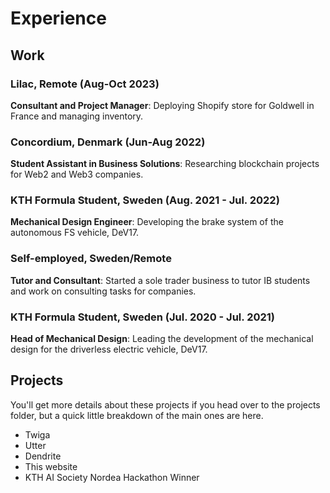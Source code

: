 # Experience

## Work

### Lilac, Remote (Aug-Oct 2023)

**Consultant and Project Manager**: Deploying Shopify store for Goldwell in France and managing inventory.

### Concordium, Denmark (Jun-Aug 2022)

**Student Assistant in Business Solutions**: Researching blockchain projects for Web2 and Web3 companies.

### KTH Formula Student, Sweden (Aug. 2021 - Jul. 2022)

**Mechanical Design Engineer**: Developing the brake system of the autonomous FS vehicle, DeV17.

### Self-employed, Sweden/Remote

**Tutor and Consultant**: Started a sole trader business to tutor IB students and work on consulting tasks for companies.

### KTH Formula Student, Sweden (Jul. 2020 - Jul. 2021)

**Head of Mechanical Design**: Leading the development of the mechanical design for the driverless electric vehicle, DeV17.

## Projects

You'll get more details about these projects if you head over to the projects folder, but a quick little breakdown of the main ones are here.

-   Twiga
-   Utter
-   Dendrite
-   This website
-   KTH AI Society Nordea Hackathon Winner
